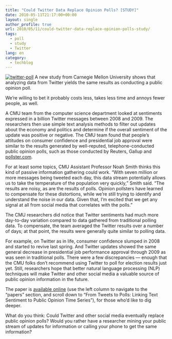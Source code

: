```yaml
---
title: "Could Twitter Data Replace Opinion Polls? [STUDY]"
date: 2010-05-11T21:17:00+00:00
layout: single
author_profile: true
url: 2010/05/11/could-twitter-data-replace-opinion-polls-study/
tags:
  - poll
  - study
  - Twitter
lang: en
category: 
  - techblog
---
```

[![twitter-poll](http://lh4.ggpht.com/_vaUVXcmC3OI/S-nCZNo-jTI/AAAAAAAACMM/zHkWi9clLj4/twitter-poll_thumb%5B1%5D.jpg?imgmax=800 "twitter-poll")](http://lh4.ggpht.com/_vaUVXcmC3OI/S-nCUfUZDsI/AAAAAAAACMI/VjWD-MDv0Z4/s1600-h/twitter-poll%5B3%5D.jpg) A new study from Carnegie Mellon University shows that analyzing data from Twitter yields the same results as conducting a public opinion poll. 

We’re willing to bet it probably costs less, takes less time and annoys fewer people, as well. 

A CMU team from the computer science department looked at sentiments expressed in a billion Twitter messages between 2008 and 2009. The researchers then use simple text analysis methods to filter out updates about the economy and politics and determine if the overall sentiment of the update was positive or negative. The CMU team found that people’s attitudes on consumer confidence and presidential job approval were similar to the results generated by well-reputed, telephone-conducted public opinion polls, such as those conducted by Reuters, Gallup and [pollster.com](http://www.pollster.com/). 

For at least some topics, CMU Assistant Professor Noah Smith thinks this kind of passive information gathering could work. “With seven million or more messages being tweeted each day, this data stream potentially allows us to take the temperature of the population very quickly,” Smith said. “The results are noisy, as are the results of polls. Opinion pollsters have learned to compensate for these distortions, while we’re still trying to identify and understand the noise in our data. Given that, I’m excited that we get any signal at all from social media that correlates with the polls.” 

The CMU researchers did notice that Twitter sentiments had much more day-to-day variation compared to data gathered from traditional polling data. To compensate, the team averaged the Twitter results over a number of days; at that point, the results were generally quite similar to polling data. 

For example, on Twitter as in life, consumer confidence slumped in 2008 and started to revive last spring. And Twitter updates showed the same general decrease in presidential job performance approval through 2009 as was seen in traditional polls. There were a few discrepancies — enough that the CMU folks don’t recommend using Twitter to poll for election results just yet. Still, researchers hope that better natural language processing (NLP) techniques will make Twitter and other social media a valuable source of public opinion information in the future. 

The paper is [available online](http://www.cs.cmu.edu/~nasmith/) (use the left column to navigate to the “papers” section, and scroll down to “From Tweets to Polls: Linking Text Sentiment to Public Opinion Time Series”), for those who’d like to dig deeper. 

What do you think: Could Twitter and other social media eventually replace public opinion polls? Would you rather have a researcher mining your public stream of updates for information or calling your phone to get the same information?